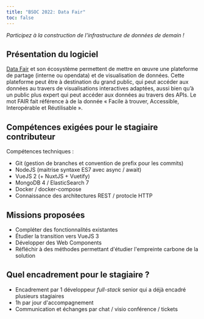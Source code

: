 ```yaml
---
title: "BSOC 2022: Data Fair"
toc: false
---
```


*Participez à la construction de l'infrastructure de données de demain !*

## Présentation du logiciel

[Data Fair](https://data-fair.github.io/3/) et son écosystème permettent de mettre en œuvre une plateforme de partage (interne ou opendata) et de visualisation de données. Cette plateforme peut être à destination du grand public, qui peut accéder aux données au travers de visualisations interactives adaptées, aussi bien qu’à un public plus expert qui peut accéder aux données au travers des APIs. Le mot FAIR fait référence à de la donnée « Facile à trouver, Accessible, Interopérable et Réutilisable ».

## Compétences exigées pour le stagiaire contributeur

Compétences techniques :

- Git (gestion de branches et convention de prefix pour les commits)
- NodeJS (maitrise syntaxe ES7 avec async / await)
- VueJS 2 (+ NuxtJS + Vuetify)
- MongoDB 4 / ElasticSearch 7
- Docker / docker-compose
- Connaissance des architectures REST / protocle HTTP

## Missions proposées

- Compléter des fonctionnalités existantes
- Étudier la transition vers VueJS 3
- Développer des Web Components
- Réfléchir à des méthodes permettant d'étudier l'empreinte carbone de la solution

## Quel encadrement pour le stagiaire ?

- Encadrement par 1 développeur *full-stack* senior qui a déjà encadré plusieurs stagiaires
- 1h par jour d'accompagnement
- Communication et échanges par chat / visio conférence / tickets
